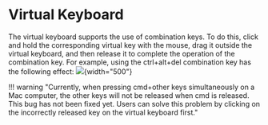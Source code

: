 # Virtual Keyboard

The virtual keyboard supports the use of combination keys. To do this, click and hold the corresponding virtual key with the mouse, drag it outside the virtual keyboard, and then release it to complete the operation of the combination key. For example, using the ctrl+alt+del combination key has the following effect:
![](assets/images/hid/virtually.png){width="500"} 

!!! warning "Currently, when pressing cmd+other keys simultaneously on a Mac computer, the other keys will not be released when cmd is released. This bug has not been fixed yet. Users can solve this problem by clicking on the incorrectly released key on the virtual keyboard first."

